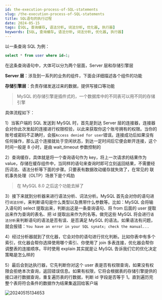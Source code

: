 ```yaml
---
id: the-execution-process-of-SQL-statements
slug: /the-execution-process-of-SQL-statements
title: SQL语句的执行过程
date: 2024-05-15
tags: [SQL, 查询缓存, 语法分析, 词法分析, 优化器, 执行器]
keywords: [SQL, 查询缓存, 语法分析, 词法分析, 优化器, 执行器]
---
```


以一条查询 SQL 为例：

```sql
select * from user where id=1;
```

在这条查询语句中，大体可以分为两个层面，Server 层和存储引擎层

**Server 层**：涉及到一系列的业务的组件，下面会详细描述各个组件的功能

**存储引擎层**：负责存储发送过来的数据，提供写接口等功能

> MySQL 的存储引擎是插件式的，一个数据库中的不同表可以用不同的存储引擎

具体流程如下：

1）当客户端的 SQL 发送到 MySQL 时，首先是到达 Server 层的连接器，连接器会对你此次发起的连接进行权限校验，以此来获取你这个账号拥有的权限。当你的账号或密码不正确时，会报`Access denied for user`错误。连接成功后如果没有任何操作，那么这个连接就处于空闲状态，到达一定时间后它便会断开连接，这个时间一般是 8 小时，是由 wait_timeout 参数控制的

2）查询缓存，具体就是将一个查询语句作为 key，将上一次请求的结果作为 value，存储在缓存组件中，当同样的语句来查询时即可立刻返回结果，不需要经历词法、语法分析等下面的步骤。只要表有数据改动缓存就失效了，在常见的 联机事务处理（OLTP）场景下是个鸡肋
> 在 MySQL 8.0 之后这个功能去掉了

3）接下来就到分析器来进行语法分析、词法分析。MySQL 首先会对你的语句进行`词法分析`，来判断语句是什么类型以及携带什么参数等。比如：MySQL 会将输入语句的 select 提取出来，判断出这是一条查询语句、将 from 后面的 user 提取出来作为查询的表名、把 id 提取出来作为列名等。做完这些 MySQL 将会进行`语法分析`来判断语句的语法是否有误、是否满足 MySQL 的语法。如果语法有问题，就会报错：`You have an error in your SQL synatx; check the manual...`

4）经过分析器就到了优化器，它会对你的语句进行优化判断。比如你表中有多个索引，优化器会帮你选择使用哪个索引、你使用了 join 多表连接，优化器会帮你调整表的连接顺序。平时使用 explain 其实就是让 MySQL 告诉我们它的优化决定策略是怎么样的

5）最后会到达执行器，它先判断你对这个 user 表是否有权限查询，如果没有权限会拒绝本次查询，返回错误信息。如果有权限，它将会根据表的存储引擎提供的接口进行数据查询，重复遍历表的行数据，判断 id 字段是否等于 1。直到遍历完整个表将符合条件的数据作为结果集返回给客户端

![20240515134653](https://blog-1312417182.cos.ap-chengdu.myqcloud.com/blog/20240515134653.png)
